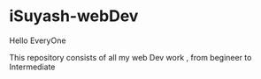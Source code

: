 # iSuyash-webDev
Hello EveryOne

  This repository consists of all my web Dev work , from begineer to Intermediate 
